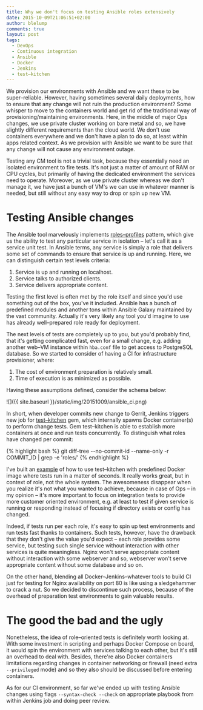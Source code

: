 ```yaml
---
title: Why we don't focus on testing Ansible roles extensively
date: 2015-10-09T21:06:51+02:00
author: blelump
comments: true
layout: post
tags:
  - DevOps
  - Continuous integration
  - Ansible
  - Docker
  - Jenkins
  - test–kitchen
---
```


We provision our environments with Ansible and we want these to be super–reliable. However, having sometimes several daily deployments, how to ensure that any change will not ruin the production environment? Some whisper to move to the containers world and get rid of the traditional way of provisioning/maintaining environments. Here, in the middle of major Ops changes, we use private cluster working on bare metal and so, we have slightly different requirements than the cloud world. We don't use containers everywhere and we don't have a plan to do so, at least within apps related context. As we provision with Ansible we want to be sure that any change will not cause any environment outage.

Testing any CM tool is not a trivial task, because they essentially need an isolated environment to fire tests. It's not just a matter of amount of RAM or CPU cycles, but primarily of having the dedicated environment the services need to operate. Moreover, as we use private cluster whereas we don't manage it, we have just a bunch of VM's we can use in whatever manner is needed, but still without any easy way to drop or spin up new VM.

# Testing Ansible changes

The Ansible tool marvelously implements [roles–profiles][2] pattern, which give us the ability to test any particular service in isolation – let's call it as a service unit test. In Ansible terms, any service is simply a role that delivers some set of commands to ensure that service is up and running. Here, we can distinguish certain test levels criteria:

1. Service is up and running on localhost.
2. Service talks to authorized clients.
3. Service delivers appropriate content.

Testing the first level is often met by the role itself and since you'd use something out of the box, you've it included. Ansible has a bunch of predefined modules and another tons within Ansible Galaxy maintained by the vast community. Actually it's very likely any tool you'd imagine to use has already well–prepared role ready for deployment.

The next levels of tests are completely up to you, but you'd probably find, that it's getting complicated fast, even for a small change, e.g. adding another web–VM instance within `hba.conf` file to get access to PostgreSQL database. So we started to consider of having a CI for infrastructure provisioner, where:

1. The cost of environment preparation is relatively small.
2. Time of execution is as minimized as possible.

Having these assumptions defined, consider the schema below:

![]({{ site.baseurl }}/static/img/20151009/ansible_ci.png)

In short, when developer commits new change to Gerrit, Jenkins triggers new job for [test–kitchen][3] gem, which internally spawns Docker container(s) to perform change tests. Gem test–kitchen is able to establish more containers at once and run tests concurrently. To distinguish what roles have changed per commit:

{% highlight bash %}
git diff-tree --no-commit-id --name-only -r COMMIT_ID | grep -e 'roles\/'
{% endhighlight %}

I've built an [example][4] of how to use test–kitchen with predefined Docker image where tests run in a matter of seconds. It really works great, but in context of role, not the whole system. The awesomeness disappear when you realize it's not what you wanted to achieve, because in case of Ops – in my opinion – it's more important to focus on integration tests to provide more customer oriented environment, e.g. at least to test if given service is running or responding instead of focusing if directory exists or config has changed.

Indeed, if tests run per each role, it's easy to spin up test environments and run tests fast thanks to containers. Such tests, however, have the drawback that they don't give the value you'd expect – each role provides some service, but testing such single service without interaction with other services is quite meaningless. Nginx won't serve appropriate content without interaction with some webserver and so, webserver won't serve appropriate content without some database and so on.

On the other hand, blending all Docker–Jenkins–whatever tools to build CI just for testing for Nginx availability on port 80 is like using a sledgehammer to crack a nut. So we decided to discontinue such process, because of the overhead of preparation test environments to gain valuable results.


# The good the bad and the ugly

Nonetheless, the idea of role–oriented tests is definitely worth looking at. With some investment in scripting and perhaps Docker Compose on board, it would spin the environment with services talking to each other, but it's still an overhead to deal with. Besides, there're also Docker containers limitations regarding changes in container networking or firewall (need extra `--privileged` mode) and so they also should be discussed before entering containers.

As for our CI environment, so far we've ended up with testing Ansible changes using flags `--syntax-check --check` on appropriate playbook from within Jenkins job and doing peer review.

[2]: http://garylarizza.com/blog/2014/02/17/puppet-workflow-part-2/
[3]: https://github.com/test-kitchen/test-kitchen
[4]: https://github.com/blelump/garage/tree/master/ansible_docker_test_kitchen
